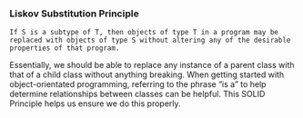 ### Liskov Substitution Principle

`If S is a subtype of T, then objects of type T in a program may be replaced with objects of type S without altering any of the desirable properties of that program.
`

Essentially, we should be able to replace any instance of a parent class with that of a child class without anything breaking. When getting started with object-orientated programming, referring to the phrase “is a” to help determine relationships between classes can be helpful. This SOLID Principle helps us ensure we do this properly.